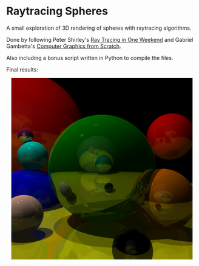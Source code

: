 # Raytracing Spheres
A small exploration of 3D rendering of spheres with raytracing algorithms. 

Done by following Peter Shirley's [Ray Tracing in One Weekend](https://raytracing.github.io/books/RayTracingInOneWeekend.html) and Gabriel Gambetta's [Computer Graphics from Scratch](https://gabrielgambetta.com/computer-graphics-from-scratch/).

Also including a bonus script written in Python to compile the files.

Final results:
<div align="center"><img src="./output.png" width=95% height=95%></div>
